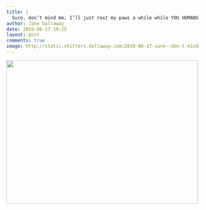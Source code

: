 ```yaml
---
title: |
  Sure, don’t mind me, I’ll just rest my paws a while while YOU HUMANS GET TO EAT CAKE!
author: Jane Dallaway
date: 2019-06-17 19:25
layout: post
comments: true
image: http://static.skitters.dallaway.com/2019-06-17-sure--don-t-mind-me--i-ll-just-rest-my-paws-a-while-while-you-humans-get-to-eat-cake-thumb-1-IMG-9429.JPG
---
```


<div>
        <a href="http://static.skitters.dallaway.com/2019-06-17-sure--don-t-mind-me--i-ll-just-rest-my-paws-a-while-while-you-humans-get-to-eat-cake-fullsize-1-IMG-9429.JPG">
          <img src="http://static.skitters.dallaway.com/2019-06-17-sure--don-t-mind-me--i-ll-just-rest-my-paws-a-while-while-you-humans-get-to-eat-cake-thumb-1-IMG-9429.JPG" width="500" height="375"/>
        </a>
      </div>


  
      